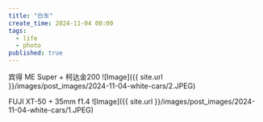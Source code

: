 ```yaml
---
title: "白车"
create_time: 2024-11-04 00:00
tags:
  - life
  - photo
published: true
---
```



宾得 ME Super + 柯达金200
![Image]({{ site.url }}/images/post_images/2024-11-04-white-cars/2.JPEG)

FUJI XT-50 + 35mm f1.4
![Image]({{ site.url }}/images/post_images/2024-11-04-white-cars/1.JPEG)
